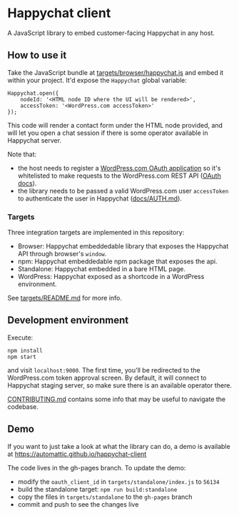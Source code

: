 # Happychat client

A JavaScript library to embed customer-facing Happychat in any host.

## How to use it

Take the JavaScript bundle at [targets/browser/happychat.js](./targets/browser/happychat.js) and embed it within your project. It'd expose the `Happychat` global variable:

	Happychat.open({
		nodeId: '<HTML node ID where the UI will be rendered>',
		accessToken: '<WordPress.com accessToken>'
	});

This code will render a contact form under the HTML node provided, and will let you open a chat session if there is some operator available in Happychat server.

Note that:

* the host needs to register a [WordPress.com OAuth application](http://developer.wordpress.com/apps/) so it's whitelisted to make requests to the WordPress.com REST API ([OAuth docs](https://developer.wordpress.com/docs/oauth2/)).
* the library needs to be passed a valid WordPress.com user `accessToken` to authenticate the user in Happychat ([docs/AUTH.md](./docs/AUTH.md)).

### Targets

Three integration targets are implemented in this repository:

- Browser: Happychat embeddedable library that exposes the Happychat API through browser's `window`.
- npm: Happychat embeddedable npm package that exposes the api.
- Standalone: Happychat embedded in a bare HTML page.
- WordPress: Happychat exposed as a shortcode in a WordPress environment.

See [targets/README.md](./targets/README.md) for more info.

## Development environment

Execute:

    npm install
    npm start

and visit `localhost:9000`. The first time, you'll be redirected to the WordPress.com token approval screen. By default, it will connect to Happychat staging server, so make sure there is an available operator there.

[CONTRIBUTING.md](./docs/CONTRIBUTING.md) contains some info that may be useful to navigate the codebase.

## Demo

If you want to just take a look at what the library can do, a demo is available at https://automattic.github.io/happychat-client

The code lives in the gh-pages branch. To update the demo:

* modify the `oauth_client_id` in `targets/standalone/index.js` to `56134`
* build the standalone target: `npm run build:standalone`
* copy the files in `targets/standalone` to the `gh-pages` branch
* commit and push to see the changes live
